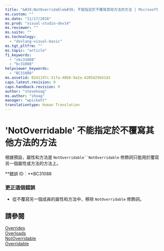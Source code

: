 ```yaml
---
title: "&#39;NotOverridable&#39; 不能指定於不覆寫其他方法的方法 | Microsoft Docs"
ms.custom: ""
ms.date: "11/17/2016"
ms.prod: "visual-studio-dev14"
ms.reviewer: ""
ms.suite: ""
ms.technology: 
  - "devlang-visual-basic"
ms.tgt_pltfrm: ""
ms.topic: "article"
f1_keywords: 
  - "vbc31088"
  - "bc31088"
helpviewer_keywords: 
  - "BC31088"
ms.assetid: 0241197c-51fa-48b8-9a2a-4205d25641d3
caps.latest.revision: 9
caps.handback.revision: 9
author: "stevehoag"
ms.author: "shoag"
manager: "wpickett"
translationtype: Human Translation
---
```

# &#39;NotOverridable&#39; 不能指定於不覆寫其他方法的方法
根據預設，屬性和方法是 `NotOverridable``NotOverridable` 修飾詞只能用於覆寫另一個屬性或方法的方法上。  
  
 **錯誤 ID︰**BC31088  
  
### 更正這個錯誤  
  
-   從不覆寫另一個成員的屬性和方法中，移除 `NotOverridable` 修飾詞。  
  
## 請參閱  
 [Overrides](../../visual-basic/language-reference/modifiers/overrides.md)   
 [Overloads](../../visual-basic/language-reference/modifiers/overloads.md)   
 [NotOverridable](../../visual-basic/language-reference/modifiers/notoverridable.md)   
 [Overridable](../../visual-basic/language-reference/modifiers/overridable.md)